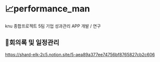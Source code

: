 # 📈performance_man
knu 종합프로젝트 5팀 
기업 성과관리 APP 개발 / 연구

## 📢회의록 및 일정관리
https://shard-elk-2c5.notion.site/5-aea89a377ee74756bf8765827cb2c606
